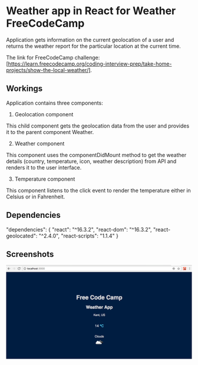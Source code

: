 # Weather app in React for Weather FreeCodeCamp

Application gets information on the current geolocation of a user and returns the weather report for the particular location at the current time.

The link for FreeCodeCamp challenge: [https://learn.freecodecamp.org/coding-interview-prep/take-home-projects/show-the-local-weather/].

## Workings

Application contains three components:

1. Geolocation component

This child component gets the geolocation data from the user and provides it to the parent component Weather.

2. Weather component

This component uses the componentDidMount method to get the weather details (country, temperature, icon, weather description) from API and renders it to the user interface.

3. Temperature component

This component listens to the click event to render the temperature either in Celsius or in Fahrenheit.

## Dependencies

"dependencies": {
    "react": "^16.3.2",
    "react-dom": "^16.3.2",
    "react-geolocated": "^2.4.0",
    "react-scripts": "1.1.4"
  }

## Screenshots

![Screenshot](https://github.com/lidia-saf/freecodecamp/blob/master/my-app/WeatherAppInReactScreenshot.png "Screenshot of the Weather App")
